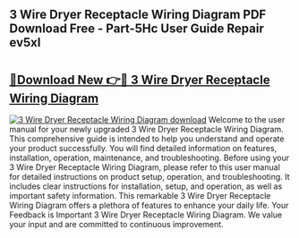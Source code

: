 ## 3 Wire Dryer Receptacle Wiring Diagram PDF Download Free - Part-5Hc User Guide Repair ev5xI

# <h2><a href="http://dfsn9f.blite.top/?on=3+Wire+Dryer+Receptacle+Wiring+Diagram">🔗Download New 👉🔴 3 Wire Dryer Receptacle Wiring Diagram</a></h2>

[![3 Wire Dryer Receptacle Wiring Diagram download](https://i.imgur.com/lujVjoI.png)](http://dfsn9f.blite.top/?on=3+Wire+Dryer+Receptacle+Wiring+Diagram)
Welcome to the user manual for your newly upgraded 3 Wire Dryer Receptacle Wiring Diagram. This comprehensive guide is intended to help you understand and operate your product successfully. You will find detailed information on features, installation, operation, maintenance, and troubleshooting. Before using your 3 Wire Dryer Receptacle Wiring Diagram, please refer to this user manual for detailed instructions on product setup, operation, and troubleshooting. It includes clear instructions for installation, setup, and operation, as well as important safety information. This remarkable 3 Wire Dryer Receptacle Wiring Diagram offers a plethora of features to enhance your daily life. Your Feedback is Important 3 Wire Dryer Receptacle Wiring Diagram. We value your input and are committed to continuous improvement.
